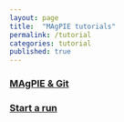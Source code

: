 ```yaml
---
layout: page
title:  "MAgPIE tutorials"
permalink: /tutorial
categories: tutorial
published: true
---
```


### [MAgPIE & Git](git)

### [Start a run](startrun)
